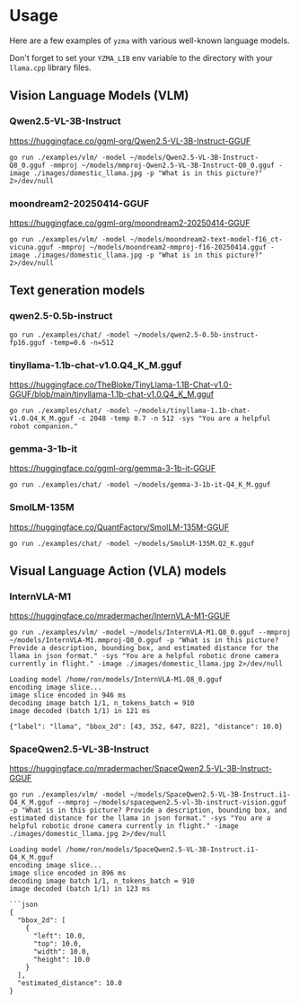# Usage

Here are a few examples of `yzma` with various well-known language models.

Don't forget to set your `YZMA_LIB` env variable to the directory with your `llama.cpp` library files.

## Vision Language Models (VLM)

### Qwen2.5-VL-3B-Instruct

https://huggingface.co/ggml-org/Qwen2.5-VL-3B-Instruct-GGUF

```
go run ./examples/vlm/ -model ~/models/Qwen2.5-VL-3B-Instruct-Q8_0.gguf -mmproj ~/models/mmproj-Qwen2.5-VL-3B-Instruct-Q8_0.gguf -image ./images/domestic_llama.jpg -p "What is in this picture?" 2>/dev/null
```

### moondream2-20250414-GGUF

https://huggingface.co/ggml-org/moondream2-20250414-GGUF

```
go run ./examples/vlm/ -model ~/models/moondream2-text-model-f16_ct-vicuna.gguf -mmproj ~/models/moondream2-mmproj-f16-20250414.gguf -image ./images/domestic_llama.jpg -p "What is in this picture?" 2>/dev/null
```

## Text generation models

### qwen2.5-0.5b-instruct

```
go run ./examples/chat/ -model ~/models/qwen2.5-0.5b-instruct-fp16.gguf -temp=0.6 -n=512
```

### tinyllama-1.1b-chat-v1.0.Q4_K_M.gguf

https://huggingface.co/TheBloke/TinyLlama-1.1B-Chat-v1.0-GGUF/blob/main/tinyllama-1.1b-chat-v1.0.Q4_K_M.gguf

```
go run ./examples/chat/ -model ~/models/tinyllama-1.1b-chat-v1.0.Q4_K_M.gguf -c 2048 -temp 0.7 -n 512 -sys "You are a helpful robot companion."
```

### gemma-3-1b-it

https://huggingface.co/ggml-org/gemma-3-1b-it-GGUF

```
go run ./examples/chat/ -model ~/models/gemma-3-1b-it-Q4_K_M.gguf
```

### SmolLM-135M

https://huggingface.co/QuantFactory/SmolLM-135M-GGUF

```
go run ./examples/chat/ -model ~/models/SmolLM-135M.Q2_K.gguf
```

## Visual Language Action (VLA) models

### InternVLA-M1

https://huggingface.co/mradermacher/InternVLA-M1-GGUF

```
go run ./examples/vlm/ -model ~/models/InternVLA-M1.Q8_0.gguf --mmproj ~/models/InternVLA-M1.mmproj-Q8_0.gguf -p "What is in this picture? Provide a description, bounding box, and estimated distance for the llama in json format." -sys "You are a helpful robotic drone camera currently in flight." -image ./images/domestic_llama.jpg 2>/dev/null
```

```
Loading model /home/ron/models/InternVLA-M1.Q8_0.gguf
encoding image slice...
image slice encoded in 946 ms
decoding image batch 1/1, n_tokens_batch = 910
image decoded (batch 1/1) in 121 ms

{"label": "llama", "bbox_2d": [43, 352, 647, 822], "distance": 10.0}
```

### SpaceQwen2.5-VL-3B-Instruct

https://huggingface.co/mradermacher/SpaceQwen2.5-VL-3B-Instruct-GGUF

```
go run ./examples/vlm/ -model ~/models/SpaceQwen2.5-VL-3B-Instruct.i1-Q4_K_M.gguf --mmproj ~/models/spaceqwen2.5-vl-3b-instruct-vision.gguf -p "What is in this picture? Provide a description, bounding box, and estimated distance for the llama in json format." -sys "You are a helpful robotic drone camera currently in flight." -image ./images/domestic_llama.jpg 2>/dev/null 
```

```
Loading model /home/ron/models/SpaceQwen2.5-VL-3B-Instruct.i1-Q4_K_M.gguf
encoding image slice...
image slice encoded in 896 ms
decoding image batch 1/1, n_tokens_batch = 910
image decoded (batch 1/1) in 123 ms

```json
{
  "bbox_2d": [
    {
      "left": 10.0,
      "top": 10.0,
      "width": 10.0,
      "height": 10.0
    }
  ],
  "estimated_distance": 10.0
}
```
